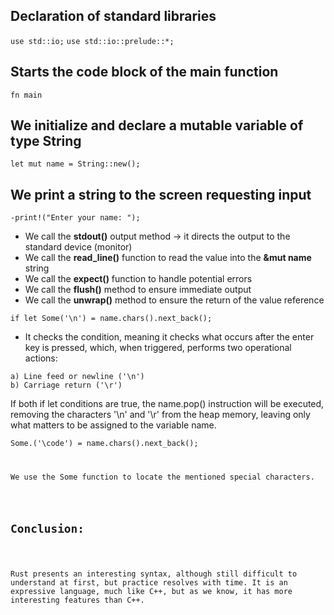 <h2> Declaration of standard libraries </h2>
<code>use std::io;</code>
<code>use std::io::prelude::*;</code>

<h2> Starts the code block of the main function</h2>

<code>fn main</code>

<h2> We initialize and declare a mutable variable of type String</h2>

<code>let mut name = String::new();</code>

<h2> We print a string to the screen requesting input</h2>

<code>-print!("Enter your name: ");</code>

-  We call the **stdout()** output method -> it directs the output to the standard device (monitor)
-  We call the **read_line()** function to read the value into the **&mut name** string
-  We call the **expect()** function to handle potential errors
-  We call the **flush()** method to ensure immediate output
-  We call the **unwrap()** method to ensure the return of the value reference

<code>if let Some('\n') = name.chars().next_back();</code>

-    It checks the condition, meaning it checks what occurs after the enter key is pressed, which, when triggered, performs two operational actions:

    a) Line feed or newline ('\n')
    b) Carriage return ('\r')

<p> If both if let conditions are true, the name.pop() instruction will be executed, removing the characters '\n' and '\r' from the heap memory, leaving only what matters to be assigned to the variable name.</p>

<code>Some.('\code') = name.chars().next_back();</p>

<p>We use the Some function to locate the mentioned special characters.</p>

<h2>Conclusion:</h2>

<p>Rust presents an interesting syntax, although still difficult to understand at first, but practice resolves with time. It is an expressive language, much like C++, but as we know, it has more interesting features than C++.</p>